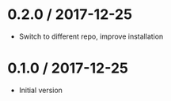# 0.2.0 / 2017-12-25

  * Switch to different repo, improve installation

# 0.1.0 / 2017-12-25

  * Initial version
